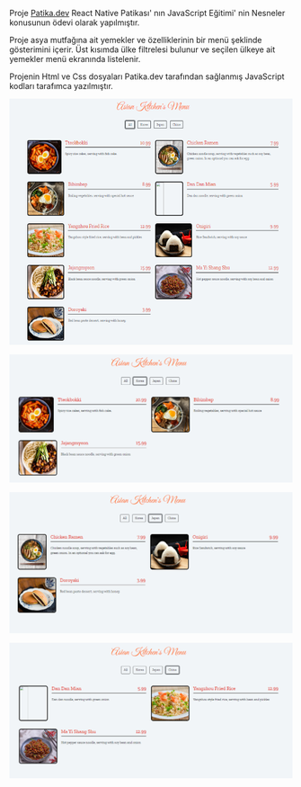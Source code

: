 Proje [Patika.dev](https://academy.patika.dev/) React Native Patikası' nın JavaScript Eğitimi' nin Nesneler konusunun ödevi olarak yapılmıştır.

Proje asya mutfağına ait yemekler ve özelliklerinin bir menü şeklinde gösterimini içerir. Üst kısımda ülke filtrelesi bulunur ve seçilen ülkeye ait yemekler menü ekranında listelenir.

Projenin Html ve Css dosyaları Patika.dev tarafından sağlanmış JavaScript kodları tarafımca yazılmıştır.

![](./img/ScreenShot.png "Screen Shot")

![](./img/ScreenShot_1.png "Screen Shot")

![](./img/ScreenShot_2.png "Screen Shot")

![](./img/ScreenShot_3.png "Screen Shot")